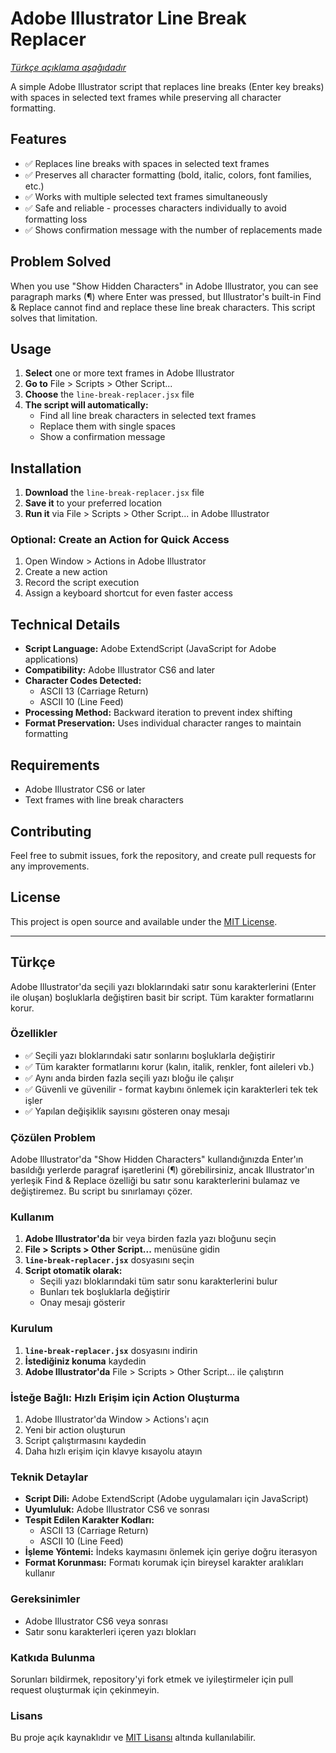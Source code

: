 # Adobe Illustrator Line Break Replacer

*[Türkçe açıklama aşağıdadır](#türkçe)*

A simple Adobe Illustrator script that replaces line breaks (Enter key breaks) with spaces in selected text frames while preserving all character formatting.

## Features

- ✅ Replaces line breaks with spaces in selected text frames
- ✅ Preserves all character formatting (bold, italic, colors, font families, etc.)
- ✅ Works with multiple selected text frames simultaneously
- ✅ Safe and reliable - processes characters individually to avoid formatting loss
- ✅ Shows confirmation message with the number of replacements made

## Problem Solved

When you use "Show Hidden Characters" in Adobe Illustrator, you can see paragraph marks (¶) where Enter was pressed, but Illustrator's built-in Find & Replace cannot find and replace these line break characters. This script solves that limitation.

## Usage

1. **Select** one or more text frames in Adobe Illustrator
2. **Go to** File > Scripts > Other Script...
3. **Choose** the `line-break-replacer.jsx` file
4. **The script will automatically:**
   - Find all line break characters in selected text frames
   - Replace them with single spaces
   - Show a confirmation message

## Installation

1. **Download** the `line-break-replacer.jsx` file
2. **Save it** to your preferred location
3. **Run it** via File > Scripts > Other Script... in Adobe Illustrator

### Optional: Create an Action for Quick Access

1. Open Window > Actions in Adobe Illustrator
2. Create a new action
3. Record the script execution
4. Assign a keyboard shortcut for even faster access

## Technical Details

- **Script Language:** Adobe ExtendScript (JavaScript for Adobe applications)
- **Compatibility:** Adobe Illustrator CS6 and later
- **Character Codes Detected:** 
  - ASCII 13 (Carriage Return)
  - ASCII 10 (Line Feed)
- **Processing Method:** Backward iteration to prevent index shifting
- **Format Preservation:** Uses individual character ranges to maintain formatting

## Requirements

- Adobe Illustrator CS6 or later
- Text frames with line break characters

## Contributing

Feel free to submit issues, fork the repository, and create pull requests for any improvements.

## License

This project is open source and available under the [MIT License](LICENSE).

---

## Türkçe

Adobe Illustrator'da seçili yazı bloklarındaki satır sonu karakterlerini (Enter ile oluşan) boşluklarla değiştiren basit bir script. Tüm karakter formatlarını korur.

### Özellikler

- ✅ Seçili yazı bloklarındaki satır sonlarını boşluklarla değiştirir
- ✅ Tüm karakter formatlarını korur (kalın, italik, renkler, font aileleri vb.)
- ✅ Aynı anda birden fazla seçili yazı bloğu ile çalışır
- ✅ Güvenli ve güvenilir - format kaybını önlemek için karakterleri tek tek işler
- ✅ Yapılan değişiklik sayısını gösteren onay mesajı

### Çözülen Problem

Adobe Illustrator'da "Show Hidden Characters" kullandığınızda Enter'ın basıldığı yerlerde paragraf işaretlerini (¶) görebilirsiniz, ancak Illustrator'ın yerleşik Find & Replace özelliği bu satır sonu karakterlerini bulamaz ve değiştiremez. Bu script bu sınırlamayı çözer.

### Kullanım

1. **Adobe Illustrator'da** bir veya birden fazla yazı bloğunu seçin
2. **File > Scripts > Other Script...** menüsüne gidin
3. **`line-break-replacer.jsx`** dosyasını seçin
4. **Script otomatik olarak:**
   - Seçili yazı bloklarındaki tüm satır sonu karakterlerini bulur
   - Bunları tek boşluklarla değiştirir
   - Onay mesajı gösterir

### Kurulum

1. **`line-break-replacer.jsx`** dosyasını indirin
2. **İstediğiniz konuma** kaydedin
3. **Adobe Illustrator'da** File > Scripts > Other Script... ile çalıştırın

### İsteğe Bağlı: Hızlı Erişim için Action Oluşturma

1. Adobe Illustrator'da Window > Actions'ı açın
2. Yeni bir action oluşturun
3. Script çalıştırmasını kaydedin
4. Daha hızlı erişim için klavye kısayolu atayın

### Teknik Detaylar

- **Script Dili:** Adobe ExtendScript (Adobe uygulamaları için JavaScript)
- **Uyumluluk:** Adobe Illustrator CS6 ve sonrası
- **Tespit Edilen Karakter Kodları:**
  - ASCII 13 (Carriage Return)
  - ASCII 10 (Line Feed)
- **İşleme Yöntemi:** İndeks kaymasını önlemek için geriye doğru iterasyon
- **Format Korunması:** Formatı korumak için bireysel karakter aralıkları kullanır

### Gereksinimler

- Adobe Illustrator CS6 veya sonrası
- Satır sonu karakterleri içeren yazı blokları

### Katkıda Bulunma

Sorunları bildirmek, repository'yi fork etmek ve iyileştirmeler için pull request oluşturmak için çekinmeyin.

### Lisans

Bu proje açık kaynaklıdır ve [MIT Lisansı](LICENSE) altında kullanılabilir.
